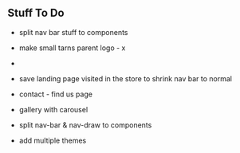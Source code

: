 
## Stuff To Do

- split nav bar stuff to components
- make small tarns parent logo - x
- 

- save landing page visited in the store to shrink nav bar to normal
- contact - find us page
- gallery with carousel
- split nav-bar & nav-draw to components
- add multiple themes
